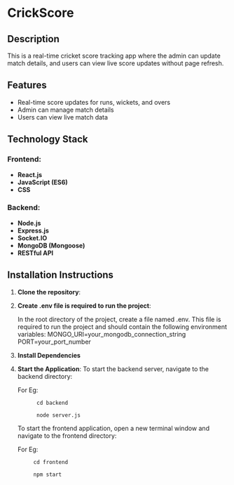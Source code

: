 # CrickScore


## Description
This is a real-time cricket score tracking app where the admin can update match details, and users can view live score updates without page refresh.

## Features
- Real-time score updates for runs, wickets, and overs
- Admin can manage match details
- Users can view live match data


## Technology Stack

### Frontend:
- **React.js**
- **JavaScript (ES6)**
- **CSS**

### Backend:
- **Node.js**
- **Express.js**
- **Socket.IO**
- **MongoDB (Mongoose)**
- **RESTful API**


## Installation Instructions

1. **Clone the repository**:
2. **Create .env file is required to run the project**:
    
     In the root directory of the project, create a file named .env. This file is required to run the project and should contain the following environment variables:
     MONGO_URI=your_mongodb_connection_string
     PORT=your_port_number
3. **Install Dependencies**
4. **Start the Application**:
     To start the backend server, navigate to the backend directory:
     
      For Eg:

             cd backend

             node server.js

     To start the frontend application, open a new terminal window and navigate to the frontend directory:
      
     For Eg:

            cd frontend

            npm start

  
